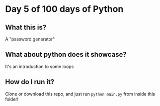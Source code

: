 # Day 5 of 100 days of Python

## What this is?
A "password generator"

## What about python does it showcase?
It's an introduction to some loops

## How do I run it?
Clone or download this repo, and just run `python main.py` from inside this folder!
